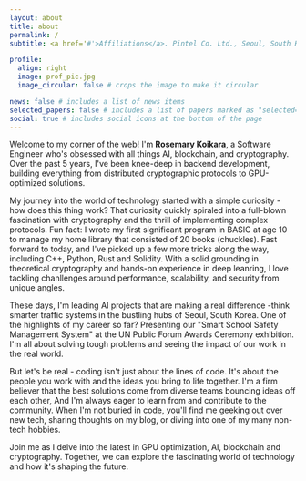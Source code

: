 ```yaml
---
layout: about
title: about
permalink: /
subtitle: <a href='#'>Affiliations</a>. Pintel Co. Ltd., Seoul, South Korea

profile:
  align: right
  image: prof_pic.jpg
  image_circular: false # crops the image to make it circular

news: false # includes a list of news items
selected_papers: false # includes a list of papers marked as "selected={true}"
social: true # includes social icons at the bottom of the page
---
```


Welcome to my corner of the web! I'm **Rosemary Koikara**, a Software Engineer who's obsessed with all things AI, blockchain, and cryptography. Over the past 5 years, I've been knee-deep in backend development, building everything from distributed cryptographic protocols to GPU-optimized solutions.

My journey into the world of technology started with a simple curiosity - how does this thing work? That curiosity quickly spiraled into a full-blown fascination with cryptography and the thrill of implementing complex protocols. Fun fact: I wrote my first significant program in BASIC at age 10 to manage my home library that consisted of 20 books (chuckles). Fast forward to today, and I've picked up a few more tricks along the way, including C++, Python, Rust and Solidity. With a solid grounding in theoretical cryptography and hands-on experience in deep leanring, I love tackling chanllenges around performance, scalability, and security from unique angles.

These days, I'm leading AI projects that are making a real difference -think smarter traffic systems in the bustling hubs of Seoul, South Korea. One of the highlights of my career so far? Presenting our "Smart School Safety Management System" at the UN Public Forum Awards Ceremony exhibition. I'm all about solving tough problems and seeing the impact of our work in the real world.

But let's be real - coding isn't just about the lines of code. It's about the people you work with and the ideas you bring to life together. I'm a firm believer that the best solutions come from diverse teams bouncing ideas off each other, And I'm always eager to learn from and contribute to the community. When I'm not buried in code, you'll find me geeking out over new tech, sharing thoughts on my blog, or diving into one of my many non-tech hobbies.

Join me as I delve into the latest in GPU optimization, AI, blockchain and cryptography. Together, we can explore the fascinating world of technology and how it's shaping the future.